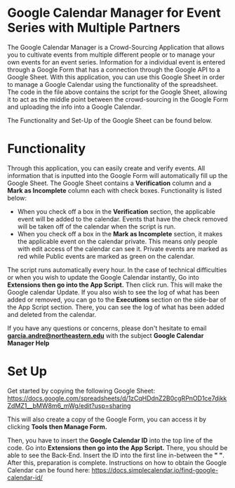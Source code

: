 # Google Calendar Manager for Event Series with Multiple Partners
The Google Calendar Manager is a Crowd-Sourcing Application that allows you to cultivate events from multiple different people or to manage your own events for an event series. Information for a individual event is entered through a Google Form that has a connection through the Google API to a Google Sheet. With this application, you can use this Google Sheet in order to manage a Google Calendar using the functionality of the spreadsheet. The code in the file above contains the script for the Google Sheet, allowing it to act as the middle point between the crowd-sourcing in the Google Form and uploading the info into a Google Calendar.

The Functionality and Set-Up of the Google Sheet can be found below.

# Functionality
Through this application, you can easily create and verify events. All information that is inputted into the Google Form will automatically fill up the Google Sheet. The Google Sheet contains a **Verification** column and a **Mark as Incomplete** column each with check boxes. Functionality is listed below:

- When you check off a box in the **Verification** section, the applicable event will be added to the calendar. Events that have the check removed will be taken off of the calendar when the script is run.
- When you check off a box in the **Mark as Incomplete** section, it makes the applicable event on the calendar private. This means only people with edit access of the calendar can see it. Private events are marked as red while Public events are marked as green on the calendar.

The script runs automatically every hour. In the case of technical difficulties or when you wish to update the Google Calendar instantly, Go into **Extensions then go into the App Script.** Then click run. This will make the Google calendar Update. If you also wish to see the log of what has been added or removed, you can go to the **Executions** section on the side-bar of the App Script section. There, you can see the log of what has been added and deleted from the calendar.

If you have any questions or concerns, please don't hesitate to email **garcia.andre@northeastern.edu** with the subject **Google Calendar Manager Help**

# Set Up
Get started by copying the following Google Sheet: https://docs.google.com/spreadsheets/d/1zCqHDdnZ2B0cgRPnOD1ce7djkkZdMZ1__bMW8m6_mWg/edit?usp=sharing

This will also create a copy of the Google Form, you can access it by clicking **Tools then Manage Form.**

Then, you have to insert the **Google Calendar ID** into the top line of the code. Go into **Extensions then go into the App Script.** There, you should be able to see the Back-End. Insert the ID into the first line in-between the **" "**. After this, preparation is complete.
Instructions on how to obtain the Google Calendar can be found here: https://docs.simplecalendar.io/find-google-calendar-id/


